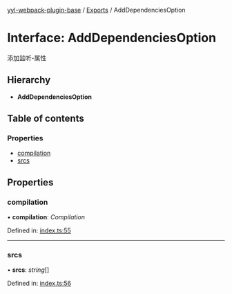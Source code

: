 [yyl-webpack-plugin-base](../README.md) / [Exports](../modules.md) / AddDependenciesOption

# Interface: AddDependenciesOption

添加监听-属性

## Hierarchy

* **AddDependenciesOption**

## Table of contents

### Properties

- [compilation](adddependenciesoption.md#compilation)
- [srcs](adddependenciesoption.md#srcs)

## Properties

### compilation

• **compilation**: *Compilation*

Defined in: [index.ts:55](https://github.com/jackness1208/yyl-webpack-plugin-base/blob/f86be42/src/index.ts#L55)

___

### srcs

• **srcs**: *string*[]

Defined in: [index.ts:56](https://github.com/jackness1208/yyl-webpack-plugin-base/blob/f86be42/src/index.ts#L56)
